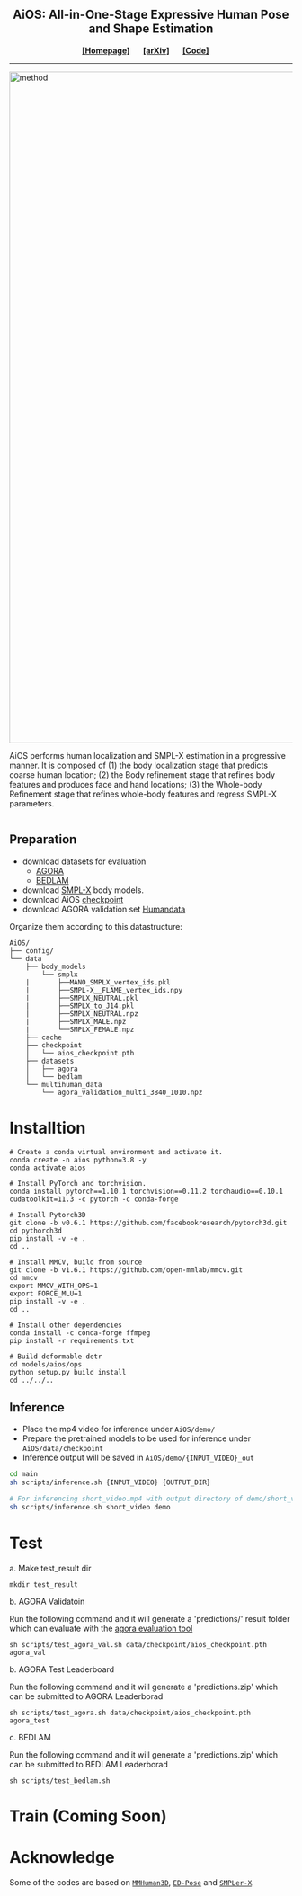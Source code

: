 <div align="center">
    <h2>
      AiOS: All-in-One-Stage Expressive Human Pose and Shape Estimation
    </h2>
</div>

<div align="center">
    <a href="https://ttxskk.github.io/AiOS/" class="button"><b>[Homepage]</b></a> &nbsp;&nbsp;&nbsp;&nbsp;
    <a href="https://arxiv.org/abs/2403.17934" class="button"><b>[arXiv]</b></a> &nbsp;&nbsp;&nbsp;&nbsp;
    <a href="https://ttxskk.github.io/AiOS/" class="button"><b>[Code]</b></a> &nbsp;&nbsp;&nbsp;&nbsp;
</div>

---
<img width="1195" alt="method" src="https://github.com/ttxskk/AiOS/assets/24960075/40177dd2-886e-4f17-addc-ba4729bcc58e">

<div class="columns is-centered has-text-centered">
  <div class="column">
    <div class="content has-text-justified">
      <p>
        AiOS performs human localization and SMPL-X estimation in a progressive manner.
        It is composed of (1) the body localization stage that predicts coarse human location;
        (2) the Body refinement stage that refines body features and produces face and
        hand locations; (3) the Whole-body Refinement stage that refines whole-body features and regress SMPL-X
        parameters.
      </p>
    </div>
  </div>
</div>



## Preparation
- download datasets for evaluation
  - [AGORA](https://agora.is.tue.mpg.de/index.html)       
  - [BEDLAM](https://bedlam.is.tue.mpg.de/index.html)      
- download [SMPL-X](https://smpl-x.is.tue.mpg.de/) body models.
- download AiOS [checkpoint]()
- download AGORA validation set [Humandata](https://drive.google.com/file/d/1cjCVwrFdZ9qMXsA_yaZa3_plYYK8uyPU/view?usp=sharing)

Organize them according to this datastructure:
```text
AiOS/
├── config/
└── data
    ├── body_models
        └── smplx
    |       ├──MANO_SMPLX_vertex_ids.pkl
    |       ├──SMPL-X__FLAME_vertex_ids.npy
    |       ├──SMPLX_NEUTRAL.pkl
    |       ├──SMPLX_to_J14.pkl
    |       ├──SMPLX_NEUTRAL.npz
    |       ├──SMPLX_MALE.npz
    |       └──SMPLX_FEMALE.npz
    ├── cache
    ├── checkpoint
    │   └── aios_checkpoint.pth
    ├── datasets
    │   ├── agora
    │   └── bedlam
    └── multihuman_data
        └── agora_validation_multi_3840_1010.npz
```
# Installtion

```shell
# Create a conda virtual environment and activate it.
conda create -n aios python=3.8 -y
conda activate aios

# Install PyTorch and torchvision.
conda install pytorch==1.10.1 torchvision==0.11.2 torchaudio==0.10.1 cudatoolkit=11.3 -c pytorch -c conda-forge

# Install Pytorch3D
git clone -b v0.6.1 https://github.com/facebookresearch/pytorch3d.git
cd pythorch3d
pip install -v -e .
cd ..

# Install MMCV, build from source
git clone -b v1.6.1 https://github.com/open-mmlab/mmcv.git
cd mmcv
export MMCV_WITH_OPS=1
export FORCE_MLU=1
pip install -v -e .
cd ..

# Install other dependencies
conda install -c conda-forge ffmpeg
pip install -r requirements.txt 

# Build deformable detr
cd models/aios/ops
python setup.py build install
cd ../../..
```

## Inference 
- Place the mp4 video for inference under `AiOS/demo/`
- Prepare the pretrained models to be used for inference under `AiOS/data/checkpoint`
- Inference output will be saved in `AiOS/demo/{INPUT_VIDEO}_out` 

```bash
cd main
sh scripts/inference.sh {INPUT_VIDEO} {OUTPUT_DIR} 

# For inferencing short_video.mp4 with output directory of demo/short_video_out
sh scripts/inference.sh short_video demo
```
# Test
a. Make test_result dir 
```shell
mkdir test_result
```


b. AGORA Validatoin

Run the following command and it will generate a 'predictions/' result folder which can evaluate with the [agora evaluation tool](https://github.com/pixelite1201/agora_evaluation)    

```shell
sh scripts/test_agora_val.sh data/checkpoint/aios_checkpoint.pth agora_val
```


b. AGORA Test Leaderboard


Run the following command and it will generate a 'predictions.zip' which can be submitted to AGORA Leaderborad
```shell
sh scripts/test_agora.sh data/checkpoint/aios_checkpoint.pth agora_test
```


c. BEDLAM


Run the following command and it will generate a 'predictions.zip' which can be submitted to BEDLAM Leaderborad
```shell
sh scripts/test_bedlam.sh
```

# Train (Coming Soon)



# Acknowledge

Some of the codes are based on [`MMHuman3D`](https://github.com/open-mmlab/mmhuman3d/blob/main/docs/install.md), [`ED-Pose`](https://github.com/IDEA-Research/ED-Pose/tree/master) and [`SMPLer-X`](https://github.com/caizhongang/SMPLer-X).
